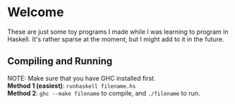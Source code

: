 # Welcome
These are just some toy programs I made while I was learning to program in Haskell. It's rather sparse at the moment, but I might add to it in the future.

## Compiling and Running
NOTE: Make sure that you have GHC installed first.    
**Method 1 (easiest)**: `runhaskell filename.hs`  
**Method 2**: `ghc --make filename` to compile, and `./filename` to run.
